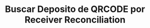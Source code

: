 ---
title: Buscar Deposito de QRCODE por Receiver Reconciliation
api:
  file: readme-hml-operations.json
  operationId: get_v1-cashin-receiver-reconciliation-id
hidden: false
---